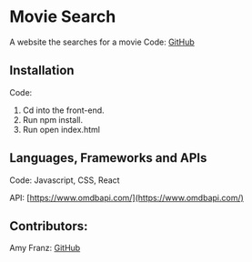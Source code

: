 # Movie Search

A website the searches for a movie
Code: [GitHub](https://github.com/amyfranz/MovieSearch)

## Installation

Code:

1. Cd into the front-end.
2. Run npm install.
3. Run open index.html

## Languages, Frameworks and APIs

Code: Javascript, CSS, React

API: [https://www.omdbapi.com/](https://www.omdbapi.com/)

## Contributors:

Amy Franz: [GitHub](https://github.com/amyfranz)

